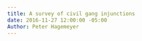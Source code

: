 ```yaml
---
title: A survey of civil gang injunctions
date: 2016-11-27 12:00:00 -05:00
Author: Peter Hagemeyer
---
```


